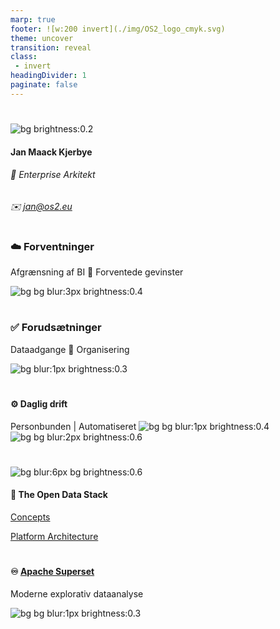 ```yaml
---
marp: true
footer: ![w:200 invert](./img/OS2_logo_cmyk.svg)
theme: uncover
transition: reveal
class: 
 - invert
headingDivider: 1
paginate: false
---
```


#
![bg brightness:0.2](../docs/img/Arkitektur.gif)
#### Jan Maack Kjerbye
###### 💼 Enterprise Arkitekt
###### ✉️ jan@os2.eu

#
### ☁️ **Forventninger**
Afgrænsning af BI 🔹 Forventede gevinster

![bg bg blur:3px brightness:0.4](https://images.unsplash.com/photo-1599344941194-5eb5eaaaf73d)

#
### ✅ **Forudsætninger**
Dataadgange 🔹 Organisering

![bg blur:1px brightness:0.3](https://images.unsplash.com/photo-1518181835702-6eef8b4b2113)

#
#### ⚙️ Daglig drift
Personbunden | Automatiseret
 ![bg bg blur:1px brightness:0.4](https://images.unsplash.com/photo-1500160503851-c04cefe545a9?q=80&w=2670&auto=format&fit=crop&ixlib=rb-4.0.3&ixid=M3wxMjA3fDB8MHxwaG90by1wYWdlfHx8fGVufDB8fHx8fA%3D%3D)
![bg bg blur:2px brightness:0.6](https://images.unsplash.com/photo-1556075798-4825dfaaf498)

#
![bg blur:6px bg brightness:0.6](https://images.unsplash.com/photo-1504164996022-09080787b6b3)

#### 🎇 The Open Data Stack


[Concepts](https://github.com/janhalen/shared-docs/blob/main/ModernDataStackSimple.md)

[Platform Architecture](https://github.com/janhalen/shared-docs/blob/main/ModernDataStack.md)

#
#### :infinity: [Apache Superset](https://superset.apache.org/)
Moderne explorativ dataanalyse

![bg bg blur:1px brightness:0.3](https://images.pexels.com/photos/577210/pexels-photo-577210.jpeg?auto=compress&cs=tinysrgb&w=1260&h=750&dpr=1)
